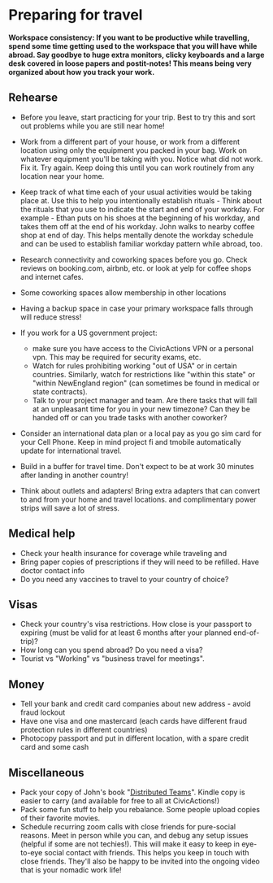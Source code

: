 # Preparing for travel

**Workspace consistency: If you want to be productive while travelling, spend some time getting used to the workspace that you will have while abroad. Say goodbye to huge extra monitors, clicky keyboards and a large desk covered in loose papers and postit-notes! This means being very organized about how you track your work.**

## Rehearse

*   Before you leave, start practicing for your trip. Best to try this and sort out problems while you are still near home!
*   Work from a different part of your house, or work from a different location using only the equipment you packed in your bag. Work on whatever equipment you'll be taking with you. Notice what did not work. Fix it. Try again. Keep doing this until you can work routinely from any location near your home.

*   Keep track of what time each of your usual activities would be taking place at. Use this to help you intentionally establish rituals - Think about the rituals that you use to indicate the start and end of your workday. For example - Ethan puts on his shoes at the beginning of his workday, and takes them off at the end of his workday. John walks to nearby coffee shop at end of day. This helps mentally denote the workday schedule and can be used to establish familiar workday pattern while abroad, too.
*   Research connectivity and coworking spaces before you go. Check reviews on booking.com, airbnb, etc. or look at yelp for coffee shops and internet cafes.
*   Some coworking spaces allow membership in other locations
*   Having a backup space in case your primary workspace falls through will reduce stress!
*   If you work for a US government project:
    *   make sure you have access to the CivicActions VPN or a personal vpn. This may be required for security exams, etc.
    *   Watch for rules prohibiting working "out of USA" or in certain countries. Similarly, watch for restrictions like "within this state" or "within NewEngland region" (can sometimes be found in medical or state contracts).
    *   Talk to your project manager and team. Are there tasks that will fall at an unpleasant time for you in your new timezone? Can they be handed off or can you trade tasks with another coworker?
*   Consider an international data plan or a local pay as you go sim card for your Cell Phone. Keep in mind project fi and tmobile automatically update for international travel.
*   Build in a buffer for travel time. Don't expect to be at work 30 minutes after landing in another country!
*   Think about outlets and adapters! Bring extra adapters that can convert to and from your home and travel locations. and complimentary power strips will save a lot of stress.

## Medical help

*   Check your health insurance for coverage while traveling and
*   Bring paper copies of prescriptions if they will need to be refilled. Have doctor contact info
*   Do you need any vaccines to travel to your country of choice?

## Visas

*   Check your country's visa restrictions. How close is your passport to expiring (must be valid for at least 6 months after your planned end-of-trip)?
*   How long can you spend abroad? Do you need a visa?
*   Tourist vs "Working" vs "business travel for meetings".

## Money

*   Tell your bank and credit card companies about new address - avoid fraud lockout
*   Have one visa and one mastercard (each cards have different fraud protection rules in different countries)
*   Photocopy passport and put in different location, with a spare credit card and some cash

## Miscellaneous

*   Pack your copy of John's book "[Distributed Teams](https://www.amazon.com/Distributed-Teams-Practice-Together-Physically/dp/1732254907)". Kindle copy is easier to carry (and available for free to all at CivicActions!)
*   Pack some fun stuff to help you rebalance. Some people upload copies of their favorite movies.
*   Schedule recurring zoom calls with close friends for pure-social reasons. Meet in person while you can, and debug any setup issues (helpful if some are not techies!). This will make it easy to keep in eye-to-eye social contact with friends. This helps you keep in touch with close friends. They'll also be happy to be invited into the ongoing video that is your nomadic work life!

